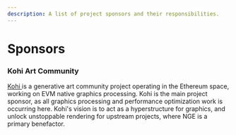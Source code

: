 ```yaml
---
description: A list of project sponsors and their responsibilities.
---
```


# Sponsors

### Kohi Art Community

[Kohi ](https://kohi.art)is a generative art community project operating in the Ethereum space, working on EVM native graphics processing. Kohi is the main project sponsor, as all graphics processing and performance optimization work is occurring here. Kohi's vision is to act as a hyperstructure for graphics, and unlock unstoppable rendering for upstream projects, where NGE is a primary benefactor.
